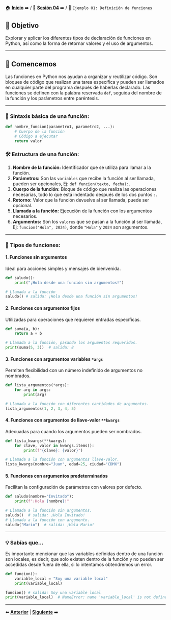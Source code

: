 🏠 [**Inicio**](../../Readme.md) ➡️ / 📖 [**Sesión 04**](../Readme.md) ➡️ / 📝 `Ejemplo 01: Definición de funciones`

## 🎯 Objetivo

Explorar y aplicar los diferentes tipos de declaración de funciones en Python, así como la forma de retornar valores y el uso de argumentos.

---

## 🚀 Comencemos

Las funciones en Python nos ayudan a organizar y reutilizar código. Son bloques de código que realizan una tarea específica y pueden ser llamados en cualquier parte del programa después de haberlas declarado. Las funciones se definen con la palabra reservada `def`, seguida del nombre de la función y los parámetros entre paréntesis. 

---

### 🔦 **Sintaxis básica de una función:**

```python
def nombre_funcion(parametro1, parametro2, ...):
    # Cuerpo de la función
    # Código a ejecutar
    return valor
```

### 🛠️ **Estructura de una función:**

1. **Nombre de la función:** Identificador que se utiliza para llamar a la función.
2. **Parámetros:** Son las `variables` que recibe la función al ser llamada, pueden ser opcionales, Ej: `def funcion(texto, fecha):`.
3. **Cuerpo de la función:** Bloque de código que realiza las operaciones necesarias, todo lo que está indentado después de los dos puntos `:`.
4. **Retorno:** Valor que la función devuelve al ser llamada, puede ser opcional.
5. **Llamada a la función:** Ejecución de la función con los argumentos necesarios.
6. **Argumentos:** Son los `valores` que se pasan a la función al ser llamada, Ej: `funcion("Hola", 2024)`, donde `"Hola"` y `2024` son argumentos.

---

### 🔦 **Tipos de funciones:**

#### 1. Funciones sin argumentos
Ideal para acciones simples y mensajes de bienvenida.

```python
def saludo():
    print("¡Hola desde una función sin argumentos!")

# Llamada a la función
saludo() # salida: ¡Hola desde una función sin argumentos!
```

#### 2. Funciones con argumentos fijos
Utilizadas para operaciones que requieren entradas específicas.

```python
def suma(a, b):
    return a + b

# Llamada a la función, pasando los argumentos requeridos.
print(suma(5, 3))  # salida: 8
```

#### 3. Funciones con argumentos variables `*args`
Permiten flexibilidad con un número indefinido de argumentos no nombrados.

```python
def lista_argumentos(*args):
    for arg in args:
        print(arg)

# Llamada a la función con diferentes cantidades de argumentos.
lista_argumentos(1, 2, 3, 4, 5)
```

#### 4. Funciones con argumentos de llave-valor `**kwargs`
Adecuadas para cuando los argumentos pueden ser nombrados.

```python
def lista_kwargs(**kwargs):
    for clave, valor in kwargs.items():
        print(f"{clave}: {valor}")

# Llamada a la función con argumentos llave-valor.
lista_kwargs(nombre="Juan", edad=25, ciudad="CDMX")
```

#### 5. Funciones con argumentos predeterminados
Facilitan la configuración de parámetros con valores por defecto.

```python
def saludo(nombre="Invitado"):
    print(f"¡Hola {nombre}!"

# Llamada a la función sin argumentos.
saludo()  # salida: ¡Hola Invitado!
# Llamada a la función con argumento.
saludo("Mario")  # salida: ¡Hola Mario!
```

---

### 💡 **Sabías que...**

Es importante mencionar que las variables definidas dentro de una función son locales, es decir, que solo existen dentro de la función y no pueden ser accedidas desde fuera de ella, si lo intentamos obtendremos un error.

```python
def funcion():
    variable_local = "Soy una variable local"
    print(variable_local)

funcion() # salida: Soy una variable local
print(variable_local)  # NameError: name 'variable_local' is not defined
```

---

⬅️ [**Anterior**](../Readme.md) | [**Siguiente**](../Ejemplo-02/Readme.md) ➡️